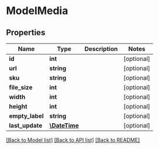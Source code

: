 # ModelMedia

## Properties
Name | Type | Description | Notes
------------ | ------------- | ------------- | -------------
**id** | **int** |  | [optional] 
**url** | **string** |  | [optional] 
**sku** | **string** |  | [optional] 
**file_size** | **int** |  | [optional] 
**width** | **int** |  | [optional] 
**height** | **int** |  | [optional] 
**empty_label** | **string** |  | [optional] 
**last_update** | [**\DateTime**](\DateTime.md) |  | [optional] 

[[Back to Model list]](../README.md#documentation-for-models) [[Back to API list]](../README.md#documentation-for-api-endpoints) [[Back to README]](../README.md)


